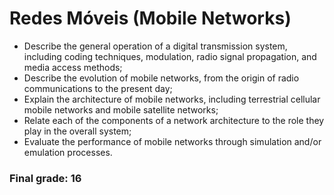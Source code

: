 # Redes Móveis (Mobile Networks)

* Describe the general operation of a digital transmission system, including coding techniques, modulation, radio signal propagation, and media access methods; 
* Describe the evolution of mobile networks, from the origin of radio communications to the present day; 
* Explain the architecture of mobile networks, including terrestrial cellular mobile networks and mobile satellite networks; 
* Relate each of the components of a network architecture to the role they play in the overall system; 
* Evaluate the performance of mobile networks through simulation and/or emulation processes.

### Final grade: 16